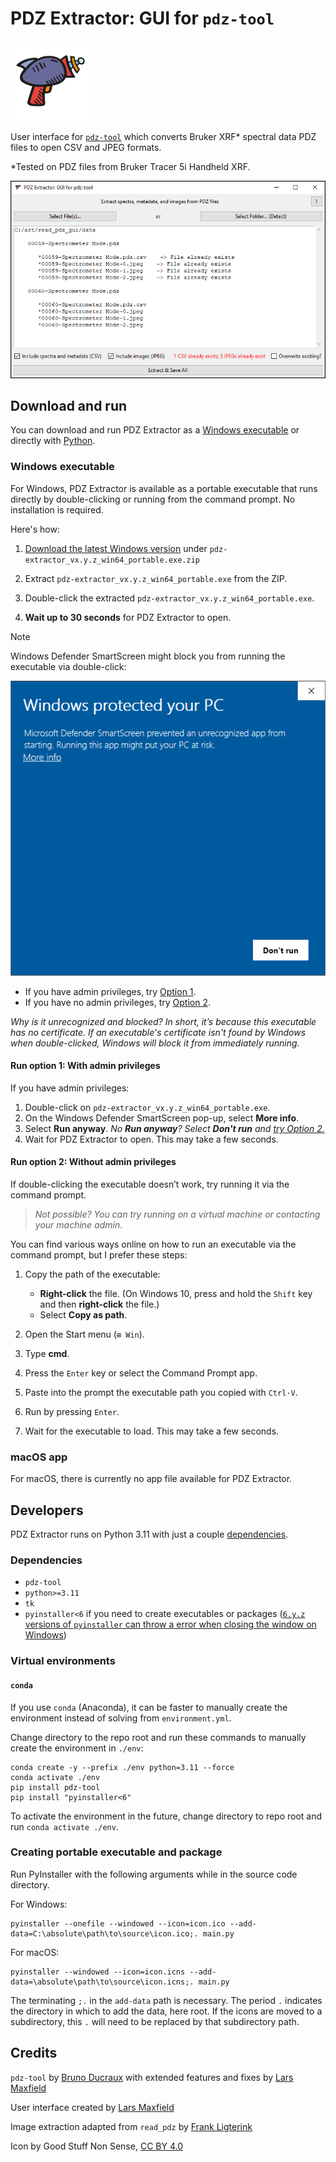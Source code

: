 # PDZ Extractor: GUI for `pdz-tool`
![Logo for PDZ Extractor, an illustration of a sci-fi ray-blaster.](source/icon.svg)

User interface for [`pdz-tool`](https://github.com/bducraux/pdz-tool) which converts Bruker XRF* spectral data PDZ files to open CSV and JPEG formats.

*Tested on PDZ files from Bruker Tracer 5i Handheld XRF.

![Interface of PDZ Extractor showing a folder of PDZs files and their output spectra and image files.](source/screenshot.png)


## Download and run

You can download and run PDZ Extractor as a [Windows executable](#windows-executable) or directly with [Python](#developers).

### Windows executable

For Windows, PDZ Extractor is available as a portable executable that runs directly by double-clicking or running from the command prompt. No installation is required.

Here's how:

1. [Download the latest Windows version](https://github.com/olive-groves/pdz-extractor/releases/latest) under `pdz-extractor_vx.y.z_win64_portable.exe.zip`

2. Extract `pdz-extractor_vx.y.z_win64_portable.exe` from the ZIP.
   
3. Double-click the extracted `pdz-extractor_vx.y.z_win64_portable.exe`.

4. **Wait up to 30 seconds** for PDZ Extractor to open.

> [!NOTE]
> Windows Defender SmartScreen might block you from running the executable via double-click:
>
> ![Windows Defender SmartScreen pop-up, which may show if running PDZ Extractor with limited privileges.](source/windows-defender.png)
> 
> - If you have admin privileges, try [Option 1](#run-option-1-with-admin-privileges).
> - If you have no admin privileges, try [Option 2](#run-option-2-without-admin-privileges).
>
> *Why is it unrecognized and blocked?  In short, it’s because this executable has no certificate. If an executable's certificate isn't found by Windows when double-clicked, Windows will block it from immediately running.*

#### Run option 1: With admin privileges

If you have admin privileges:

1. Double-click on `pdz-extractor_vx.y.z_win64_portable.exe`.
2. On the Windows Defender SmartScreen pop-up, select **More info**.
3. Select **Run anyway**. _No **Run anyway**? Select **Don't run** and [try Option 2.](#run-option-2-without-admin-privileges)_
4. Wait for PDZ Extractor to open. This may take a few seconds.

#### Run option 2: Without admin privileges

If double-clicking the executable doesn’t work, try running it via the command prompt.

>*Not possible? You can try running on a virtual machine or contacting your machine admin.*

You can find various ways online on how to run an executable via the command prompt, but I prefer these steps:

1. Copy the path of the executable:
   - **Right-click** the file. (On Windows 10, press and hold the `Shift` key and then **right-click** the file.)
   - Select **Copy as path**.

2. Open the Start menu  (`⊞ Win`).
3. Type **cmd**.
4. Press the `Enter` key or select the Command Prompt app.
5. Paste into the prompt the executable path you copied with `Ctrl·V`.
6. Run by pressing `Enter`. 
7. Wait for the executable to load. This may take a few seconds.


### macOS app

For macOS, there is currently no app file available for PDZ Extractor.


## Developers

PDZ Extractor runs on Python 3.11 with just a couple [dependencies](#dependencies).

### Dependencies

 - `pdz-tool`
 - `python>=3.11`
 - `tk`
 - `pyinstaller<6` if you need to create executables or packages ([`6.y.z` versions of `pyinstaller` can throw a error when closing the window on Windows](https://stackoverflow.com/questions/60502431/files-built-using-pyinstaller-onefile-no-longer-deletes-their-temporary-mei-d))


### Virtual environments

#### `conda`

If you use `conda` (Anaconda), it can be faster to manually create the environment instead of solving from `environment.yml`.

Change directory to the repo root and run these commands to manually create the environment in `./env`:

````
conda create -y --prefix ./env python=3.11 --force
conda activate ./env
pip install pdz-tool
pip install "pyinstaller<6"
````

To activate the environment in the future, change directory to repo root and run `conda activate ./env`. 


### Creating portable executable and package

Run PyInstaller with the following arguments while in the source code directory.

For Windows:

```
pyinstaller --onefile --windowed --icon=icon.ico --add-data=C:\absolute\path\to\source\icon.ico;. main.py
```

For macOS:

```
pyinstaller --windowed --icon=icon.icns --add-data=\absolute\path\to\source\icon.icns;. main.py
```

The terminating `;.` in the `add-data` path is necessary. The period
`.` indicates the directory in which to add the data, here root.
If the icons are moved to a subdirectory, this `.` will need to be replaced by
that subdirectory path.

## Credits

`pdz-tool` by [Bruno Ducraux](https://github.com/bducraux)
with extended features and fixes by [Lars Maxfield](https://github.com/larsmaxfield)

User interface created by [Lars Maxfield](https://github.com/larsmaxfield)

Image extraction adapted from `read_pdz` by [Frank Ligterink](https://github.com/fligt)

Icon by Good Stuff Non Sense, [CC BY 4.0](https://creativecommons.org/licenses/by/4.0/)
